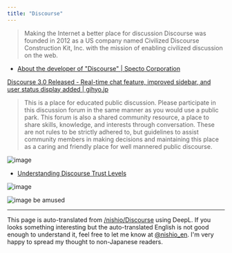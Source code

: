 ```yaml
---
title: "Discourse"
---
```


> Making the Internet a better place for discussion
> Discourse was founded in 2012 as a US company named Civilized Discourse Construction Kit, Inc. with the mission of enabling civilized discussion on the web.
- [About the developer of "Discourse" | Specto Corporation](https://discourse.spect.co/discourse)

[Discourse 3.0 Released - Real-time chat feature, improved sidebar, and user status display added | gihyo.jp](https://gihyo.jp/article/2023/01/discourse_3)

> This is a place for educated public discussion.
>  Please participate in this discussion forum in the same manner as you would use a public park. This forum is also a shared community resource, a place to share skills, knowledge, and interests through conversation.
>  These are not rules to be strictly adhered to, but guidelines to assist community members in making decisions and maintaining this place as a caring and friendly place for well mannered public discourse.

![image](https://gyazo.com/77af3f409091da263e4beadeb4669e1a/thumb/1000)
- [Understanding Discourse Trust Levels](https://blog.discourse.org/2018/06/understanding-discourse-trust-levels/)

![image](https://gyazo.com/88023238ddc2a91dd14eae042210e227/thumb/1000)

![image](https://gyazo.com/d00be5a372f73eeaf16da41ff02f9038/thumb/1000)
be amused

---
This page is auto-translated from [/nishio/Discourse](https://scrapbox.io/nishio/Discourse) using DeepL. If you looks something interesting but the auto-translated English is not good enough to understand it, feel free to let me know at [@nishio_en](https://twitter.com/nishio_en). I'm very happy to spread my thought to non-Japanese readers.